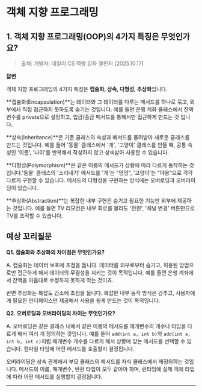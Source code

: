 # 객체 지향 프로그래밍

## 1. 객체 지향 프로그래밍(OOP)의 4가지 특징은 무엇인가요?
> 출처: 개발자: 데일리 CS 역량 강화 챌린지 (2025.10.17)

**답변**

객체 지향 프로그래밍의 4가지 특징은 **캡슐화, 상속, 다형성, 추상화**입니다.

**캡슐화(Encapsulation)**는 데이터와 그 데이터를 다루는 메서드를 하나로 묶고, 외부에서 직접 접근하지 못하도록 숨기는 것입니다. 예를 들면 은행 계좌 클래스에서 잔액 변수를 private으로 설정하고, 입금/출금 메서드를 통해서만 접근하게 만드는 것 입니다.

**상속(Inheritance)**은 기존 클래스의 속성과 메서드를 물려받아 새로운 클래스를 만드는 것입니다. 예를 들어 '동물' 클래스에서 '개', '고양이' 클래스를 만들 때, 공통 속성인 '이름', '나이'를 반복해서 작성하지 않고 상속받아 사용할 수 있습니다.

**다형성(Polymorphism)**은 같은 이름의 메서드가 상황에 따라 다르게 동작하는 것입니다.'동물' 클래스의 '소리내기' 메서드를 '개'는 "멍멍", '고양이'는 "야옹"으로 각각 다르게 구현할 수 있습니다. 메서드의 다형성을 구현하는 방식에는 오버로딩과 오버라이딩이 있습니다.

**추상화(Abstraction)**는 복잡한 내부 구현은 숨기고 필요한 기능만 외부에 제공하는 것입니다. 예를 들면 TV 리모컨은 내부 회로를 몰라도 '전원', '채널 변경' 버튼만으로 TV를 조작할 수 있습니다.


## **예상 꼬리질문**

**Q1. 캡슐화와 추상화의 차이점은 무엇인가요?**

A. 캡슐화는 데이터 보호에 초점을 둡니다. 데이터를 외부로부터 숨기고, 허용된 방법으로만 접근하게 해서 데이터의 무결성을 지키는 것이 목적입니다. 예를 들면 은행 계좌에서 잔액을 마음대로 수정하지 못하게 막는 것이죠.

반면 추상화는 복잡도 감소에 초점을 둡니다. 복잡한 내부 동작 방식은 감추고, 사용자에게 필요한 인터페이스만 제공해서 사용을 쉽게 만드는 것이 목적입니다.

**Q2. 오버로딩과 오버라이딩의 차이는 무엇인가요?**

A. 오버로딩은 같은 클래스 내에서 같은 이름의 메서드를 매개변수의 개수나 타입을 다르게 해서 여러 개 정의하는 것입니다. 예를 들어 `add(int a, int b)`와 `add(int a, int b, int c)`처럼 매개변수 개수를 다르게 해서 상황에 맞는 메서드를 선택할 수 있습니다. 컴파일 타임에 어떤 메서드를 호출할지 결정됩니다.

오버라이딩은 상속 관계에서 부모 클래스의 메서드를 자식 클래스에서 재정의하는 것입니다. 메서드의 이름, 매개변수, 반환 타입이 모두 같아야 하며, 런타임에 실제 객체 타입에 따라 어떤 메서드를 실행할지 결정됩니다.

---
